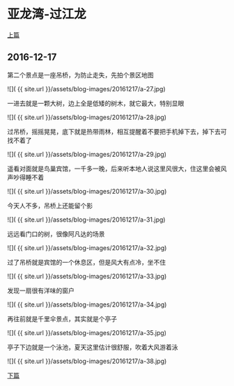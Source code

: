 亚龙湾-过江龙
========================

[上篇](/2016/12/17/亚龙湾1.html)

2016-12-17
------------------------
第二个景点是一座吊桥，为防止走失，先拍个景区地图

![]( {{ site.url }}/assets/blog-images/20161217/a-27.jpg)

一进去就是一颗大树，边上全是低矮的树木，就它最大，特别显眼

![]( {{ site.url }}/assets/blog-images/20161217/a-28.jpg)

过吊桥，摇摇晃晃，底下就是热带雨林，相互提醒着不要把手机掉下去，掉下去可找不着了

![]( {{ site.url }}/assets/blog-images/20161217/a-29.jpg)

遥看对面就是鸟巢宾馆，一千多一晚，后来听本地人说这里风很大，住这里会被风声吵得睡不着

![]( {{ site.url }}/assets/blog-images/20161217/a-30.jpg)

今天人不多，吊桥上还能留个影

![]( {{ site.url }}/assets/blog-images/20161217/a-31.jpg)

远远看门口的树，很像阿凡达的场景

![]( {{ site.url }}/assets/blog-images/20161217/a-32.jpg)

过了吊桥就是宾馆的一个休息区，但是风大有点冷，坐不住

![]( {{ site.url }}/assets/blog-images/20161217/a-33.jpg)

发现一扇很有洋味的窗户

![]( {{ site.url }}/assets/blog-images/20161217/a-34.jpg)

再往前就是千里伞景点，其实就是个亭子

![]( {{ site.url }}/assets/blog-images/20161217/a-35.jpg)

亭子下边就是一个泳池，夏天这里估计很舒服，吹着大风游着泳

![]( {{ site.url }}/assets/blog-images/20161217/a-38.jpg)

[下篇](/2016/12/17/亚龙湾3.html)